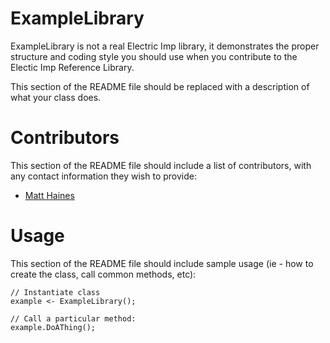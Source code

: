 ExampleLibrary
==============
ExampleLibrary is not a real Electric Imp library, it demonstrates the proper structure and coding style you should use when you contribute to the Electic Imp Reference Library.

This section of the README file should be replaced with a description of what your class does.

Contributors
============
This section of the README file should include a list of contributors, with any contact information they wish to provide:

- [Matt Haines](https://twitter.com/beardedinventor)

Usage
=====
This section of the README file should include sample usage (ie - how to create the class, call common methods, etc):

```
// Instantiate class
example <- ExampleLibrary();

// Call a particular method:
example.DoAThing();
```
